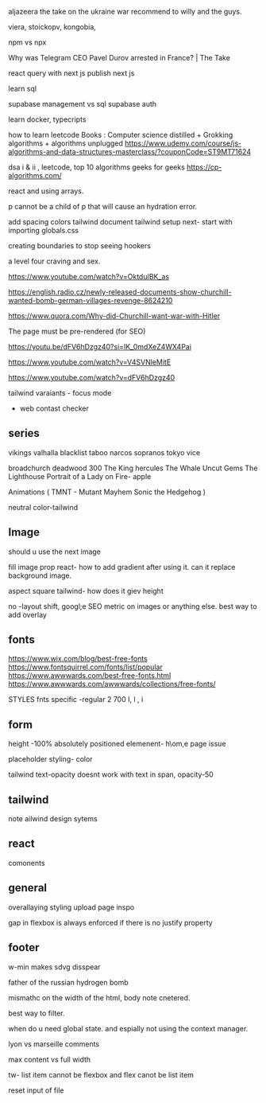 aljazeera the take on the ukraine war recommend to willy and the guys.

viera, stoickopv, kongobia,

npm vs npx

Why was Telegram CEO Pavel Durov arrested in France? | The Take

react query with next js
publish next js

learn sql

supabase management vs sql
supabase auth

learn docker, typecripts

how to learn leetcode
Books : Computer science distilled + Grokking algorithms + algorithms unplugged
https://www.udemy.com/course/js-algorithms-and-data-structures-masterclass/?couponCode=ST9MT71624

dsa i & ii , leetcode, top 10 algorithms geeks for geeks
https://cp-algorithms.com/

react and using arrays.

p cannot be a child of p that will cause an hydration error.

add spacing colors tailwind
document tailwind setup next- start with importing globals.css

creating boundaries to stop seeing hookers

a level four craving and sex.

https://www.youtube.com/watch?v=OktduIBK_as

https://english.radio.cz/newly-released-documents-show-churchill-wanted-bomb-german-villages-revenge-8624210

https://www.quora.com/Why-did-Churchill-want-war-with-Hitler

The page must be pre-rendered (for SEO)

https://youtu.be/dFV6hDzgz40?si=IK_0mdXeZ4WX4Pai

https://www.youtube.com/watch?v=V4SVNleMitE

https://www.youtube.com/watch?v=dFV6hDzgz40

tailwind varaiants - focus mode

- web contast checker

## series

vikings valhalla
blacklist
taboo
narcos
sopranos
tokyo vice

broadchurch
deadwood
300
The King
hercules
The Whale
Uncut Gems
The Lighthouse
Portrait of a Lady on Fire- apple

Animations (
TMNT - Mutant Mayhem
Sonic the Hedgehog )

neutral color-tailwind

## Image

should u use the next image

fill image prop react- how to add gradient after using it. can it replace background image.

aspect square tailwind- how does it giev height

no -layout shift, googl;e SEO metric on images or anything else.
best way to add overlay

## fonts

https://www.wix.com/blog/best-free-fonts
https://www.fontsquirrel.com/fonts/list/popular
https://www.awwwards.com/best-free-fonts.html
https://www.awwwards.com/awwwards/collections/free-fonts/

STYLES fnts specific -regular 2 700
I, l , i

## form

height -100% absolutely positioned elemenent- h\om,e page issue

placeholder styling- color

tailwind text-opacity doesnt work with text in span, opacity-50

## tailwind

note ailwind design sytems

## react

comonents

## general

overallaying styling
upload page inspo

gap in flexbox is always enforced if there is no justify property

## footer

w-min makes sdvg disspear

father of the russian hydrogen bomb

mismathc on the width of the html, body note cnetered.

best way to filter.

when do u need global state. and espially not using the context manager.

lyon vs marseille comments

max content vs full width

tw- list item cannot be flexbox and flex canot be list item

reset input of file
